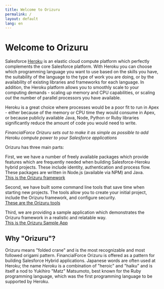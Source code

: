 ```yaml
---
title: Welcome to Orizuru
permalink: /
layout: default
lang: en
---
```


# Welcome to Orizuru

Salesforce [Heroku](https://devcenter.heroku.com/) is an elastic cloud compute platform which perfectly complements the core Salesforce platform. With Heroku you can choose which programming language you want to use based on the skills you have, the suitability of the language to the type of work you are doing, or by the availability of existing libraries and frameworks for each language. In addition, the Heroku platform allows you to smoothly scale to your computing demands - scaling *up* memory and CPU capabilities, or scaling *out* the number of parallel processors you have available.

Heroku is a great choice where processes would be a poor fit to run in Apex - either because of the memory or CPU time they would consume in Apex, or because publicly available Java, Node, Python or Ruby libraries significantly reduce the amount of code you would need to write.

*FinancialForce Orizuru sets out to make it as simple as possible to add Heroku compute power to your Salesforce applications*

Orizuru has three main parts:

First, we we have a number of freely available packages which provide features which are frequently needed when building Salesforce-Heroku hybrid projects. These include identity, authentication and process flow. These packages are written in Node.js (available via NPM) and Java.  
[This is the Orizuru framework](../framework/)

Second, we have built some command line tools that save time when starting new projects. The tools allow you to create your initial project, include the Orizuru framework, and configure security.  
[These are the Orizuru tools](../tools/)

Third, we are providing a sample application which demonstrates the Orizuru framework in a realistic and relatable way.  
[This is the Orizuru Sample App](../sample/)

## Why "Orizuru"?
Orizuru means "folded crane" and is the most recognizable and most followed origami pattern. FinancialForce Orizuru is offered as a pattern for building Salesforce Hybrid applications. Japanese words are often used at Heroku; the name *Heroku* is a combination of "heroic" and "haiku" and is itself a nod to Yukihiro "Matz" Matsumoto, best known for the Ruby programming language, which was the first programming language to be supported by Heroku.